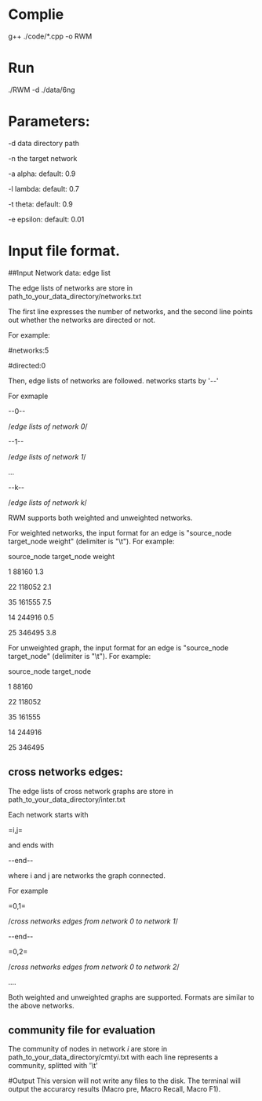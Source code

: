 # Complie
  g++ ./code/*.cpp -o RWM


# Run
./RWM -d ./data/6ng


# Parameters:

  -d data directory path
  
  -n the target network
  
  -a alpha: default: 0.9
  
  -l lambda: default: 0.7
  
  -t theta: default: 0.9
  
  -e epsilon: default: 0.01


# Input file format.

 ##Input Network data: edge list
 
The edge lists of networks are store in path_to_your_data_directory/networks.txt

The first line expresses the number of networks, and the second line points out whether the networks are directed or not.

For example:

#networks:5

#directed:0


Then, edge lists of networks are followed. networks starts by '--'

For exmaple

--0--

/*edge lists of network 0*/

--1--

/*edge lists of network 1*/

...

--k--

/*edge lists of network k*/

RWM supports both weighted and unweighted networks.

For weighted networks, the input format for an edge is "source_node	target_node	weight" (delimiter is "\t"). For example:

source_node	target_node	weight

1	88160	1.3

22	118052	2.1

35	161555	7.5

14	244916	0.5

25	346495	3.8

For unweighted graph, the input format for an edge is "source_node	target_node" (delimiter is "\t"). For example:

source_node	target_node

1	88160

22	118052

35	161555

14	244916

25	346495

## cross networks edges:

The edge lists of cross network graphs are store in path_to_your_data_directory/inter.txt

Each network starts with 

=i,j=

and ends with 

--end--

where i and j are networks the graph connected.

For example

=0,1=

/*cross networks edges from  network 0 to network 1*/

--end--

=0,2=

/*cross networks edges from  network 0 to network 2*/

....

Both weighted and unweighted graphs are supported. Formats are similar to the above networks.


## community file for evaluation
The community of nodes in network $i$ are store in path_to_your_data_directory/cmty$i$.txt
with each line represents a community, splitted with '\t'


#Output
This version will not write any files to the disk. The terminal will output the accurarcy results (Macro pre, Macro Recall, Macro F1).
